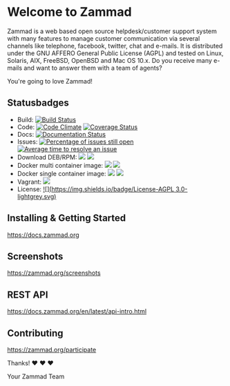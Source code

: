 # Welcome to Zammad

Zammad is a web based open source helpdesk/customer support system with many
features to manage customer communication via several channels like telephone,
facebook, twitter, chat and e-mails. It is distributed under the GNU AFFERO
General Public License (AGPL) and tested on Linux, Solaris, AIX, FreeBSD,
OpenBSD and Mac OS 10.x. Do you receive many e-mails and want to answer them
with a team of agents?

You're going to love Zammad!

## Statusbadges

- Build: [![Build Status](https://travis-ci.org/zammad/zammad.svg?branch=develop)](https://travis-ci.org/zammad/zammad)
- Code: [![Code Climate](https://codeclimate.com/github/zammad/zammad/badges/gpa.svg)](https://codeclimate.com/github/zammad/zammad) [![Coverage Status](https://coveralls.io/repos/github/zammad/zammad/badge.svg)](https://coveralls.io/github/zammad/zammad)
- Docs: [![Documentation Status](https://readthedocs.org/projects/zammad/badge/?version=latest)](https://docs.zammad.org)
- Issues: [![Percentage of issues still open](http://isitmaintained.com/badge/open/zammad/zammad.svg)](https://github.com/zammad/zammad/issues "Percentage of issues still open") [![Average time to resolve an issue](http://isitmaintained.com/badge/resolution/zammad/zammad.svg)](https://github.com/zammad/zammad/issues?q=is%3Aissue+is%3Aclosed "Average time to resolve an issue")
- Download DEB/RPM: [![](https://img.shields.io/badge/Branch-develop-lightgrey.svg)](https://packager.io/gh/zammad/zammad#develop) [![](https://img.shields.io/badge/Branch-stable-lightgrey.svg)](https://packager.io/gh/zammad/zammad#stable)
- Docker multi container image: [![](https://images.microbadger.com/badges/image/zammad/zammad-docker-compose:zammad.svg)](https://microbadger.com/images/zammad/zammad-docker-compose:zammad) [![](https://img.shields.io/badge/version-stable-blue.svg)](https://hub.docker.com/r/zammad/zammad-docker-compose)
- Docker single container image: [![](https://images.microbadger.com/badges/image/zammad/zammad.svg)](https://microbadger.com/images/zammad/zammad) [![](https://images.microbadger.com/badges/version/zammad/zammad.svg)](https://hub.docker.com/r/zammad/zammad/)
- Vagrant: [![](https://img.shields.io/badge/version-develop-blue.svg)](https://github.com/zammad/zammad-vagrant)
- License: [![](https://img.shields.io/badge/License-AGPL 3.0-lightgrey.svg)](https://github.com/zammad/zammad/blob/develop/LICENSE)

## Installing & Getting Started

https://docs.zammad.org


## Screenshots

https://zammad.org/screenshots


## REST API

https://docs.zammad.org/en/latest/api-intro.html


## Contributing

https://zammad.org/participate


Thanks! ❤️ ❤️ ❤️

 Your Zammad Team

